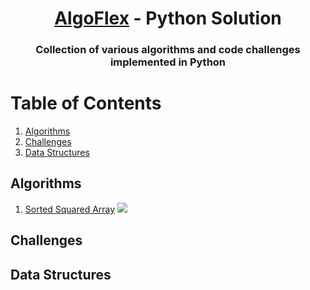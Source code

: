 <div align="center">
<!-- Title: -->
  <h1><a href="https://github.com/AlgoFlex/python-solutions">AlgoFlex</a> - Python Solution</h1> 

<!-- Short description: -->
<h3>Collection of various algorithms and code challenges implemented in Python </h3>
</div>

# Table of Contents

1. [Algorithms](#algorithms)
2. [Challenges](#challenges)
3. [Data Structures](#data_structures)


<div id="algorithms"></div>

## Algorithms

1. [Sorted Squared Array](https://github.com/AlgoFlex/python-solutions/blob/main/algorithms/sorted_squared_array/sorted_squared_array.py) <img src="https://img.shields.io/badge/-Easy-brightgreen" />

<div id="challenges"></div>

## Challenges

<div id="data_structures"></div>

## Data Structures